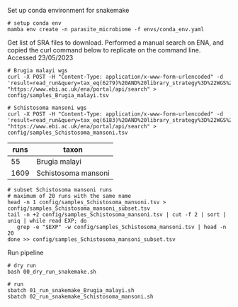 
Set up conda environment for snakemake
```
# setup conda env
mamba env create -n parasite_microbiome -f envs/conda_env.yaml

```

Get list of SRA files to download. Performed a manual search on ENA, and copied the curl command below to replicate on the command line.
Accessed 23/05/2023

```
# Brugia malayi wgs
curl -X POST -H "Content-Type: application/x-www-form-urlencoded" -d 'result=read_run&query=tax_eq(6279)%20AND%20library_strategy%3D%22WGS%22%20AND%20library_source%3D%22GENOMIC%22%20AND%20instrument_platform%3D%22ILLUMINA%22%20AND%20library_layout%3D%22PAIRED%22&fields=run_accession%2Cexperiment_title%2Cexperiment_accession%2Ccenter_name%2Ctax_id%2Clibrary_strategy&format=tsv' "https://www.ebi.ac.uk/ena/portal/api/search" > config/samples_Brugia_malayi.tsv

# Schistosoma mansoni wgs
curl -X POST -H "Content-Type: application/x-www-form-urlencoded" -d 'result=read_run&query=tax_eq(6183)%20AND%20library_strategy%3D%22WGS%22%20AND%20library_source%3D%22GENOMIC%22%20AND%20instrument_platform%3D%22ILLUMINA%22%20AND%20library_layout%3D%22PAIRED%22&fields=run_accession%2Cexperiment_title%2Cexperiment_accession%2Ccenter_name%2Ctax_id%2Clibrary_strategy&format=tsv' "https://www.ebi.ac.uk/ena/portal/api/search" > config/samples_Schistosoma_mansoni.tsv
```

| runs | taxon               | 
|------|---------------------|
|  55  | Brugia malayi       |
| 1609 | Schistosoma mansoni |

```
# subset Schistosoma mansoni runs
# maximum of 20 runs with the same name
head -n 1 config/samples_Schistosoma_mansoni.tsv > config/samples_Schistosoma_mansoni_subset.tsv 
tail -n +2 config/samples_Schistosoma_mansoni.tsv | cut -f 2 | sort | uniq | while read EXP; do
   grep -e "$EXP" -w config/samples_Schistosoma_mansoni.tsv | head -n 20
done >> config/samples_Schistosoma_mansoni_subset.tsv

```

Run pipeline
```
# dry run
bash 00_dry_run_snakemake.sh

# run
sbatch 01_run_snakemake_Brugia_malayi.sh
sbatch 02_run_snakemake_Schistosoma_mansoni.sh

```


